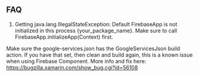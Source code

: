 ## FAQ

1. Getting java.lang.IllegalStateException: Default FirebaseApp is not initialized in this process {your_package_name}. Make sure to call FirebaseApp.initializeApp(Context) first.

Make sure the google-services.json has the GoogleServicesJson build action. If you have that set, then clean and build again, this is a known issue when using Firebase Component. More info and fix here: https://bugzilla.xamarin.com/show_bug.cgi?id=56108
